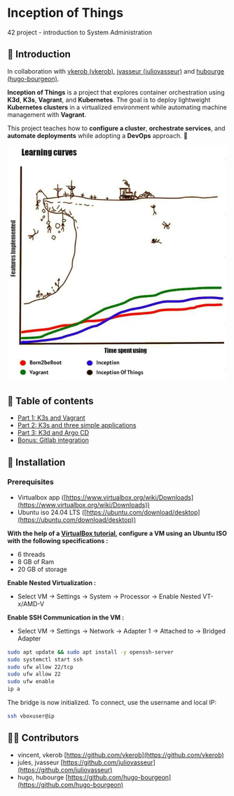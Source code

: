 # Inception of Things
42 project - introduction to System Administration

## 📑 Introduction

In collaboration with [vkerob (vkerob)](https://github.com/vkerob), [jvasseur (juliovasseur)](https://github.com/juliovasseur) and [hubourge (hugo-bourgeon)](https://github.com/hugo-bourgeon).

**Inception of Things** is a project that explores container orchestration using **K3d**, **K3s**, **Vagrant**, and **Kubernetes**. The goal is to deploy lightweight **Kubernetes clusters** in a virtualized environment while automating machine management with **Vagrant**.

This project teaches how to **configure a cluster**, **orchestrate services**, and **automate deployments** while adopting a **DevOps** approach. 🚀

<img src="images/image.png" alt="subject image" width="500"/>

## 🔗 Table of contents

- [Part 1: K3s and Vagrant]()
- [Part 2: K3s and three simple applications]()
- [Part 3: K3d and Argo CD]()
- [Bonus: Gitlab integration]()

## 🌱 Installation

### Prerequisites
- Virtualbox app ([https://www.virtualbox.org/wiki/Downloads](https://www.virtualbox.org/wiki/Downloads))
- Ubuntu iso 24.04 LTS ([https://ubuntu.com/download/desktop](https://ubuntu.com/download/desktop))

**With the help of a [VirtualBox tutorial](https://wikilibriste.fr/tutoriels/virtualbox ), configure a VM using an Ubuntu ISO with the following specifications :**   
- 6 threads
- 8 GB of Ram
- 20 GB of storage

**Enable Nested Virtualization :**  
- Select VM -> Settings -> System -> Processor -> Enable Nested VT-x/AMD-V

**Enable SSH Communication in the VM :**  
- Select VM -> Settings -> Network -> Adapter 1 -> Attached to -> Bridged Adapter

```sh
sudo apt update && sudo apt install -y openssh-server
sudo systemctl start ssh
sudo ufw allow 22/tcp
sudo ufw allow 22
sudo ufw enable
ip a
```

The bridge is now initialized. To connect, use the username and local IP:
```sh
ssh vboxuser@ip
```








<!-- ![]()  pour mettre une image
-->

## 👨‍🎓 Contributors

- vincent, vkerob [https://github.com/vkerob](https://github.com/vkerob)  
- jules, jvasseur [https://github.com/juliovasseur](https://github.com/juliovasseur)  
- hugo, hubourge [https://github.com/hugo-bourgeon](https://github.com/hugo-bourgeon)